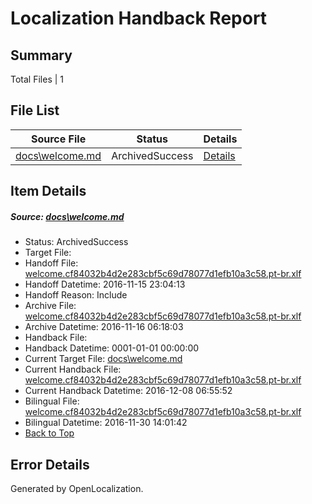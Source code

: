 # <a name='report-top'></a> Localization Handback Report

## Summary
 Total Files | 1

## File List
 Source File | Status | Details 
 ----------- | ------ | ------- 
 [docs\welcome.md](https://github.com/dotnet/docs/blob/5d55f1a4211e17ef0d8a4cff4d508e2b1a168700/docs/welcome.md) | ArchivedSuccess | [Details](#478f136e7e979cb8828c580e049b65c40302f73b7351)

## Item Details
##### <a name='478f136e7e979cb8828c580e049b65c40302f73b7351'></a> Source: [docs\welcome.md](https://github.com/dotnet/docs/blob/5d55f1a4211e17ef0d8a4cff4d508e2b1a168700/docs/welcome.md)
* Status: ArchivedSuccess
* Target File: 
* Handoff File: [welcome.cf84032b4d2e283cbf5c69d78077d1efb10a3c58.pt-br.xlf](https://github.com/dotnet/docs.handoff/blob/bd80cda217de8ca2aab2619ad401f1b561590b99/ol-handoff/dotnet/docs.pt-br/master/ht-p1/welcome.cf84032b4d2e283cbf5c69d78077d1efb10a3c58.pt-br.xlf)
* Handoff Datetime: 2016-11-15 23:04:13
* Handoff Reason: Include
* Archive File: [welcome.cf84032b4d2e283cbf5c69d78077d1efb10a3c58.pt-br.xlf](https://github.com/dotnet/docs.handoff/blob/e6e5e02a90a42e95db658b36c216a89d7b646bee/ol-archive/dotnet/docs.pt-br/master/ht-p1/welcome.cf84032b4d2e283cbf5c69d78077d1efb10a3c58.pt-br.xlf)
* Archive Datetime: 2016-11-16 06:18:03
* Handback File: 
* Handback Datetime: 0001-01-01 00:00:00
* Current Target File: [docs\welcome.md](https://github.com/dotnet/docs.pt-br/blob/2d7ac09038e66edbcb0fab4f27243feff09206bb/docs/welcome.md)
* Current Handback File: [welcome.cf84032b4d2e283cbf5c69d78077d1efb10a3c58.pt-br.xlf](https://github.com/dotnet/docs.handback/blob/5ab68b57166f2ac04b77d031674d1226a9db8b57/ol-handback/dotnet/docs.pt-br/master/ht-p1/welcome.cf84032b4d2e283cbf5c69d78077d1efb10a3c58.pt-br.xlf)
* Current Handback Datetime: 2016-12-08 06:55:52
* Bilingual File: [welcome.cf84032b4d2e283cbf5c69d78077d1efb10a3c58.pt-br.xlf](https://github.com/dotnet/docs.handback/blob/a1cdafc56f6eccb54087936ac33ce70b0bad4ed9/ol-handback/dotnet/docs.pt-br/master/ht-p1/welcome.cf84032b4d2e283cbf5c69d78077d1efb10a3c58.pt-br.xlf)
* Bilingual Datetime: 2016-11-30 14:01:42
* [Back to Top](#report-top)


## Error Details

Generated by OpenLocalization.
